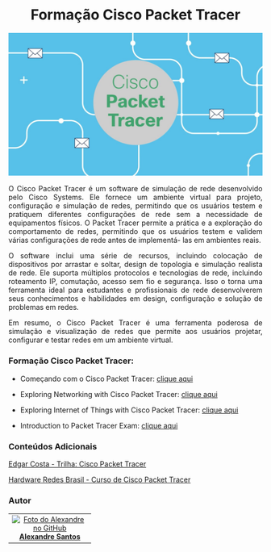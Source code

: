 <h1 align="center">Formação Cisco Packet Tracer</h1>

<p align="center">
<img src="img/img.jpg" width="900" alt="350"/>
</p>

<body align="justify">
<p>
<p align="justify">
O Cisco Packet Tracer é um software de simulação de rede desenvolvido pelo Cisco Systems. Ele fornece um ambiente 
virtual para projeto, configuração e simulação de redes, permitindo que os usuários testem e pratiquem diferentes 
configurações de rede sem a necessidade de equipamentos físicos. O Packet Tracer permite a prática e a exploração do 
comportamento de redes, permitindo que os usuários testem e validem várias configurações de rede antes de implementá-
las em ambientes reais.
</p>

<p align="justify">
O software inclui uma série de recursos, incluindo colocação de dispositivos por arrastar e soltar, design de 
topologia e simulação realista de rede. Ele suporta múltiplos protocolos e tecnologias de rede, incluindo roteamento 
IP, comutação, acesso sem fio e segurança. Isso o torna uma ferramenta ideal para estudantes e profissionais de rede 
desenvolverem seus conhecimentos e habilidades em design, configuração e solução de problemas em redes.
</p>

<p align="justify">
Em resumo, o Cisco Packet Tracer é uma ferramenta poderosa de simulação e visualização de redes que permite aos 
usuários projetar, configurar e testar redes em um ambiente virtual.
</p>

<h3>Formação Cisco Packet Tracer:</h3>
<ul>
<li><p>Começando com o Cisco Packet Tracer: <a href="https://skillsforall.com/course/getting-started-cisco-packet-tracer?userLang=pt-BR">clique aqui</a></p></li>
<li><p>Exploring Networking with Cisco Packet Tracer: <a href="https://skillsforall.com/course/exploring-networking-cisco-packet-tracer?userLang=en-US">clique aqui</a></p></li>
<li><p>Exploring Internet of Things with Cisco Packet Tracer: <a href="https://skillsforall.com/course/exploring-iot-cisco-packet-tracer?userLang=en-US">clique aqui</a> </p></li>
<li><p>Introduction to Packet Tracer Exam: <a href="https://skillsforall.com/exam/introduction-packet-tracer?userLang=en-US">clique aqui</a> </p></li>
</ul>

<h3>Conteúdos Adicionais</h3>

[Edgar Costa - Trilha: Cisco Packet Tracer](https://www.youtube.com/playlist?list=PLn5ao6UqCBSkO9VoGeSJietvpxLu3jAiB)

[Hardware Redes Brasil - Curso de Cisco Packet Tracer](https://www.youtube.com/playlist?list=PLAp37wMSBouDeR3lBP2SsEe6GC5YW2UIg)

<h3>Autor</h3>
<table>
  <tr>
    <td align="center"  width="150px">
      <a href="https://github.com/alexandresantosal91">
        <img src="https://avatars.githubusercontent.com/u/122564125?s=400&u=89b5e90a309d06830dcac867a6a5a8e2940ff693&v=4" alt="Foto do Alexandre no GitHub"/>
        <br> <b>Alexandre Santos</b>
        </sub>
      </a>
    </td>
  </tr>
</table>
</body>
